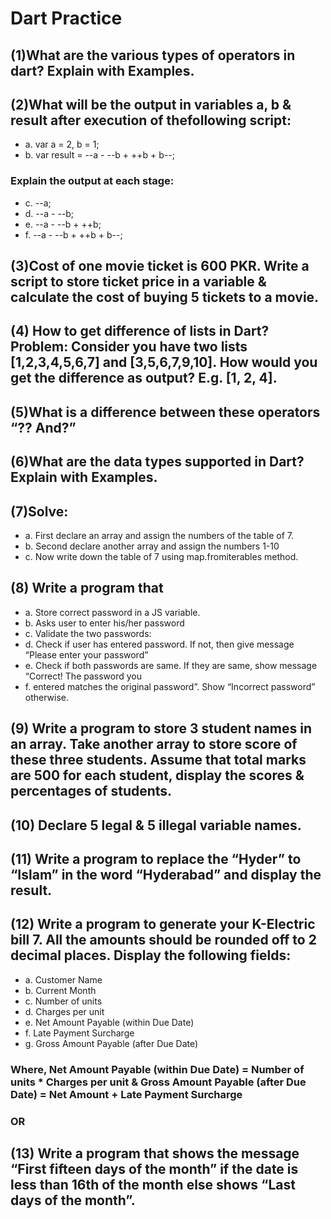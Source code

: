 # Dart Practice



## (1)What are the various types of operators in dart? Explain with Examples.

## (2)What will be the output in variables a, b & result after execution of thefollowing script:

- a. var a = 2, b = 1;
- b. var result = --a - --b + ++b + b--;
### Explain the output at each stage:

- c. --a;
- d. --a - --b;
- e. --a - --b + ++b;
- f. --a - --b + ++b + b--;
## (3)Cost of one movie ticket is 600 PKR. Write a script to store ticket price in a variable & calculate the cost of buying 5 tickets to a movie.

## (4) How to get difference of lists in Dart? Problem: Consider you have two lists [1,2,3,4,5,6,7] and [3,5,6,7,9,10]. How would you get the difference as output? E.g. [1, 2, 4].

## (5)What is a difference between these operators “?? And?”

## (6)What are the data types supported in Dart? Explain with Examples.

## (7)Solve:
- a. First declare an array and assign the numbers of the table of 7.
- b. Second declare another array and assign the numbers 1-10
- c. Now write down the table of 7 using map.fromiterables method.

## (8) Write a program that
- a. Store correct password in a JS variable.
- b. Asks user to enter his/her password
- c. Validate the two passwords:
- d. Check if user has entered password. If not, then give message “Please enter your password”
- e. Check if both passwords are same. If they are same, show message “Correct! The password you
- f. entered matches the original password”. Show “Incorrect password” otherwise. 
## (9) Write a program to store 3 student names in an array. Take another array to store score of these three students. Assume that total marks are 500 for each student, display the scores & percentages of students.

## (10) Declare 5 legal & 5 illegal variable names.

## (11) Write a program to replace the “Hyder” to “Islam” in the word “Hyderabad” and display the result.

## (12) Write a program to generate your K-Electric bill 7. All the amounts should be rounded off to 2 decimal places. Display the following fields:
- a. Customer Name
- b. Current Month
- c. Number of units
- d. Charges per unit
- e. Net Amount Payable (within Due Date)
- f. Late Payment Surcharge
- g. Gross Amount Payable (after Due Date)
### Where, Net Amount Payable (within Due Date) = Number of units * Charges per unit & Gross Amount Payable (after Due Date) = Net Amount + Late Payment Surcharge

### OR

## (13) Write a program that shows the message “First fifteen days of the month” if the date is less than 16th of the month else shows “Last days of the month”.
 
